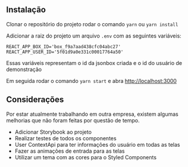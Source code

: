 

## Instalação

  Clonar o repositório do projeto rodar o comando `yarn` ou `yarn install `

  Adicionar a raiz do projeto um arquivo `.env` com as seguintes variáveis:
  ```
  REACT_APP_BOX_ID='box_f9a7aad438cfc04abc27'
  REACT_APP_USER_ID='5f01d9a0e331c00017764a50'
  ```
  Essas variáveis representam o id da jsonbox criada e o id do usuário de demonstração

  Em seguida rodar o comando `yarn start` e abra [http://localhost:3000](http://localhost:3000)

## Considerações

Por estar atualmente trabalhando em outra empresa, existem algumas melhorias que não foram feitas por questão de tempo.

- Adicionar Storybook ao projeto
- Realizar testes de todos os componentes
- User ContextApi para ter informações do usuário em todas as telas
- Fazer as animações de entrada para as telas
- Utilizar um tema com as cores para o Styled Components
